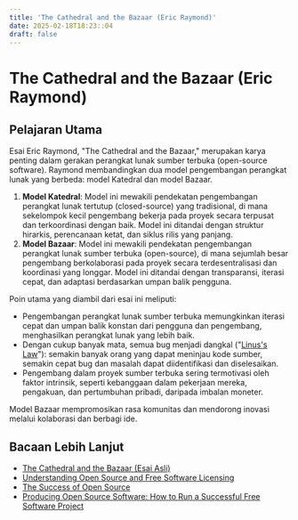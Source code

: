 ```yaml
---
title: 'The Cathedral and the Bazaar (Eric Raymond)'
date: 2025-02-18T18:23::04
draft: false
---
```


# The Cathedral and the Bazaar (Eric Raymond)

## Pelajaran Utama

Esai Eric Raymond, "The Cathedral and the Bazaar," merupakan karya penting dalam gerakan perangkat lunak sumber terbuka (open-source software). Raymond membandingkan dua model pengembangan perangkat lunak yang berbeda: model Katedral dan model Bazaar.

1. **Model Katedral**: Model ini mewakili pendekatan pengembangan perangkat lunak tertutup (closed-source) yang tradisional, di mana sekelompok kecil pengembang bekerja pada proyek secara terpusat dan terkoordinasi dengan baik. Model ini ditandai dengan struktur hirarkis, perencanaan ketat, dan siklus rilis yang panjang.
2. **Model Bazaar**: Model ini mewakili pendekatan pengembangan perangkat lunak sumber terbuka (open-source), di mana sejumlah besar pengembang berkolaborasi pada proyek secara terdesentralisasi dan koordinasi yang longgar. Model ini ditandai dengan transparansi, iterasi cepat, dan adaptasi berdasarkan umpan balik pengguna.

Poin utama yang diambil dari esai ini meliputi:

- Pengembangan perangkat lunak sumber terbuka memungkinkan iterasi cepat dan umpan balik konstan dari pengguna dan pengembang, menghasilkan perangkat lunak yang lebih baik.
- Dengan cukup banyak mata, semua bug menjadi dangkal ("[Linus's Law](https://en.wikipedia.org/wiki/Linus's_law)"): semakin banyak orang yang dapat meninjau kode sumber, semakin cepat bug dan masalah dapat diidentifikasi dan diselesaikan.
- Pengembang dalam proyek sumber terbuka sering termotivasi oleh faktor intrinsik, seperti kebanggaan dalam pekerjaan mereka, pengakuan, dan pertumbuhan pribadi, daripada imbalan moneter.

Model Bazaar mempromosikan rasa komunitas dan mendorong inovasi melalui kolaborasi dan berbagi ide.

## Bacaan Lebih Lanjut

- [The Cathedral and the Bazaar (Esai Asli)](http://www.catb.org/~esr/writings/cathedral-bazaar/cathedral-bazaar/index.html)
- [Understanding Open Source and Free Software Licensing](https://www.oreilly.com/library/view/understanding-open-source/0596005814/)
- [The Success of Open Source](https://www.hup.harvard.edu/catalog.php?isbn=9780674012929)
- [Producing Open Source Software: How to Run a Successful Free Software Project](https://producingoss.com/)
